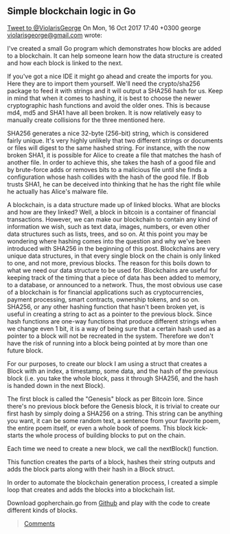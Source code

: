 ## Simple blockchain logic in Go
<a href="https://twitter.com/intent/tweet?screen_name=ViolarisGeorge&ref_src=twsrc%5Etfw" class="twitter-mention-button" data-related="ViolarisGeorge" data-show-count="false">Tweet to @ViolarisGeorge</a><script async src="//platform.twitter.com/widgets.js" charset="utf-8"></script>
On Mon, 16 Oct 2017 17:40 +0300
george <violarisgeorge@gmail.com> wrote:

I've created a small Go program which demonstrates how blocks are added to a blockchain. It can help someone learn how the data structure is created and how each block is linked to the next.

If you've got a nice IDE it might go ahead and create the imports for you. Here they are to import them yourself. We'll need the crypto/sha256 package to feed it with strings and it will output a SHA256 hash for us. Keep in mind that when it comes to hashing, it is best to choose the newer cryptographic hash functions and avoid the older ones. This is because md4, md5 and SHA1 have all been broken. It is now relatively easy to manually create collisions for the three mentioned here. 

<script src="https://gist.github.com/violarisgeorge/58ad62697b63ee47620650a6f954e5b8.js"></script>

SHA256 generates a nice 32-byte (256-bit) string, which is considered fairly unique. It's very highly unlikely that two different strings or documents or files will digest to the same hashed string. For instance, with the now broken SHA1, it is possible for Alice to create a file that matches the hash of another file. In order to achieve this, she takes the hash of a good file and by brute-force adds or removes bits to a malicious file until she finds a configuration whose hash collides with the hash of the good file. If Bob trusts SHA1, he can be deceived into thinking that he has the right file while he actually has Alice's malware file.

A blockchain, is a data structure made up of linked blocks. What are blocks and how are they linked? Well, a block in bitcoin is a container of financial transactions. However, we can make our blockchain to contain any kind of information we wish, such as text data, images, numbers, or even other data structures such as lists, trees, and so on. At this point you may be wondering where hashing comes into the question and why we've been introduced with SHA256 in the beginning of this post. Blockchains are very unique data structures, in that every single block on the chain is only linked to one, and not more, previous blocks. The reason for this boils down to what we need our data structure to be used for. Blockchains are useful for keeping track of the timing that a piece of data has been added to memory, to a database, or announced to a network. Thus, the most obvious use case of a blockchain is for financial applications such as cryptocurrencies, payment processing, smart contracts, ownership tokens, and so on. SHA256, or any other hashing function that hasn't been broken yet, is useful in creating a string to act as a pointer to the previous block. Since hash functions are one-way functions that produce different strings when we change even 1 bit, it is a way of being sure that a certain hash used as a pointer to a block will not be recreated in the system. Therefore we don't have the risk of running into a block being pointed at by more than one future block.

For our purposes, to create our block I am using a struct that creates a Block with an index, a timestamp, some data, and the hash of the previous block (i.e. you take the whole block, pass it through SHA256, and the hash is handed down in the next Block).

<script src="https://gist.github.com/violarisgeorge/8e1c0a437507c9151c6ccc25682d985b.js"></script>

The first block is called the "Genesis" block as per Bitcoin lore. Since there's no previous block before the Genesis block, it is trivial to create our first hash by simply doing a SHA256 on a string. This string can be anything you want, it can be some random text, a sentence from your favorite poem, the entire poem itself, or even a whole book of poems. This block kick-starts the whole process of building blocks to put on the chain. 

Each time we need to create a new block, we call the nextBlock() function. 
<script src="https://gist.github.com/violarisgeorge/c1e82679da58151238f5f304b2b016f1.js"></script>

This function creates the parts of a block, hashes their string outputs and adds the block parts along with their hash in a Block struct. 

In order to automate the blockchain generation process, I created a simple loop that creates and adds the blocks into a blockchain list.
<script src="https://gist.github.com/violarisgeorge/8db9b40a8cb707b166ea11f814fced77.js"></script>

Download gopherchain.go from <a href="https://github.com/violarisgeorge/gopherchain/blob/master/gopherchain.go">Github</a> and play with the code to create different kinds of blocks.


> [Comments](https://github.com/violarisgeorge/violarisgeorge.github.io/issues/1)
